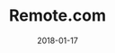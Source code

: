 ---
layout: site
title: "Remote.com"
date: 2018-01-17
categories: [community]
version: 1.5.11
major: 1
minor: 5
patch: 11
slug: remote-com
link: https://remote.com/
permalink: /sites/:slug
---